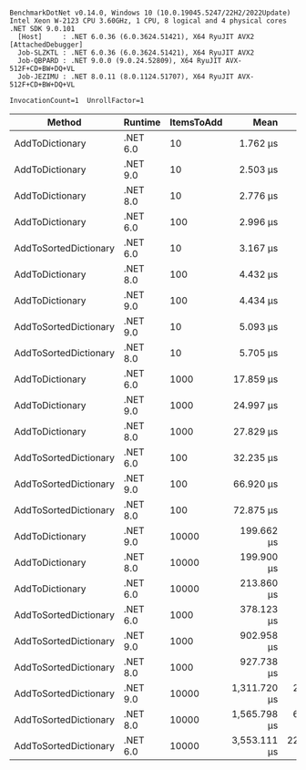 ```

BenchmarkDotNet v0.14.0, Windows 10 (10.0.19045.5247/22H2/2022Update)
Intel Xeon W-2123 CPU 3.60GHz, 1 CPU, 8 logical and 4 physical cores
.NET SDK 9.0.101
  [Host]     : .NET 6.0.36 (6.0.3624.51421), X64 RyuJIT AVX2 [AttachedDebugger]
  Job-SLZKTL : .NET 6.0.36 (6.0.3624.51421), X64 RyuJIT AVX2
  Job-QBPARD : .NET 9.0.0 (9.0.24.52809), X64 RyuJIT AVX-512F+CD+BW+DQ+VL
  Job-JEZIMU : .NET 8.0.11 (8.0.1124.51707), X64 RyuJIT AVX-512F+CD+BW+DQ+VL

InvocationCount=1  UnrollFactor=1  

```
| Method                | Runtime  | ItemsToAdd | Mean         | Error       | StdDev      | Median       | Rank | Allocated |
|---------------------- |--------- |----------- |-------------:|------------:|------------:|-------------:|-----:|----------:|
| AddToDictionary       | .NET 6.0 | 10         |     1.762 μs |   0.0744 μs |   0.2135 μs |     1.800 μs |    1 |    1336 B |
| AddToDictionary       | .NET 9.0 | 10         |     2.503 μs |   0.1223 μs |   0.3490 μs |     2.400 μs |    2 |     808 B |
| AddToDictionary       | .NET 8.0 | 10         |     2.776 μs |   0.1308 μs |   0.3773 μs |     2.700 μs |    3 |    1096 B |
| AddToDictionary       | .NET 6.0 | 100        |     2.996 μs |   0.0635 μs |   0.1639 μs |     3.000 μs |    3 |    7952 B |
| AddToSortedDictionary | .NET 6.0 | 10         |     3.167 μs |   0.0672 μs |   0.1326 μs |     3.100 μs |    4 |    1120 B |
| AddToDictionary       | .NET 8.0 | 100        |     4.432 μs |   0.1622 μs |   0.4468 μs |     4.400 μs |    5 |    7712 B |
| AddToDictionary       | .NET 9.0 | 100        |     4.434 μs |   0.2003 μs |   0.5618 μs |     4.400 μs |    5 |    7712 B |
| AddToSortedDictionary | .NET 9.0 | 10         |     5.093 μs |   0.1034 μs |   0.0917 μs |     5.100 μs |    6 |     880 B |
| AddToSortedDictionary | .NET 8.0 | 10         |     5.705 μs |   0.1171 μs |   0.2982 μs |     5.650 μs |    7 |    1360 B |
| AddToDictionary       | .NET 6.0 | 1000       |    17.859 μs |   0.3581 μs |   0.6080 μs |    17.800 μs |    8 |   73728 B |
| AddToDictionary       | .NET 9.0 | 1000       |    24.997 μs |   0.7217 μs |   2.0238 μs |    24.700 μs |    9 |   73200 B |
| AddToDictionary       | .NET 8.0 | 1000       |    27.829 μs |   2.0127 μs |   5.8072 μs |    24.950 μs |    9 |   73488 B |
| AddToSortedDictionary | .NET 6.0 | 100        |    32.235 μs |   2.5339 μs |   7.1883 μs |    27.800 μs |   10 |    5440 B |
| AddToSortedDictionary | .NET 9.0 | 100        |    66.920 μs |   1.3372 μs |   3.1519 μs |    66.000 μs |   11 |    5200 B |
| AddToSortedDictionary | .NET 8.0 | 100        |    72.875 μs |   2.0118 μs |   5.6414 μs |    71.500 μs |   12 |    9712 B |
| AddToDictionary       | .NET 9.0 | 10000      |   199.662 μs |   2.8652 μs |   2.3925 μs |   199.000 μs |   13 |  673384 B |
| AddToDictionary       | .NET 8.0 | 10000      |   199.900 μs |   3.0294 μs |   2.6855 μs |   199.100 μs |   13 |  673384 B |
| AddToDictionary       | .NET 6.0 | 10000      |   213.860 μs |   4.0785 μs |   4.8552 μs |   213.650 μs |   14 |  673624 B |
| AddToSortedDictionary | .NET 6.0 | 1000       |   378.123 μs |   4.8512 μs |   4.0510 μs |   376.400 μs |   15 |   48640 B |
| AddToSortedDictionary | .NET 9.0 | 1000       |   902.958 μs |   5.4015 μs |   4.2172 μs |   902.500 μs |   16 |   48400 B |
| AddToSortedDictionary | .NET 8.0 | 1000       |   927.738 μs |   5.1375 μs |   4.2900 μs |   927.200 μs |   16 |   96400 B |
| AddToSortedDictionary | .NET 9.0 | 10000      | 1,311.720 μs |  21.8914 μs |  48.9632 μs | 1,300.450 μs |   17 |  480064 B |
| AddToSortedDictionary | .NET 8.0 | 10000      | 1,565.798 μs |  63.9376 μs | 173.9471 μs | 1,467.750 μs |   18 |  480400 B |
| AddToSortedDictionary | .NET 6.0 | 10000      | 3,553.111 μs | 229.6889 μs | 662.7051 μs | 3,212.950 μs |   19 |  480640 B |
